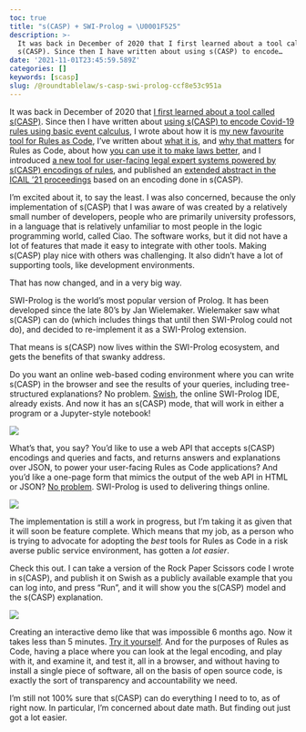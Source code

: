 ```yaml
---
toc: true
title: "s(CASP) + SWI-Prolog = \U0001F525"
description: >-
  It was back in December of 2020 that I first learned about a tool called
  s(CASP). Since then I have written about using s(CASP) to encode…
date: '2021-11-01T23:45:59.589Z'
categories: []
keywords: [scasp]
slug: /@roundtablelaw/s-casp-swi-prolog-ccf8e53c951a
---
```


It was back in December of 2020 that [I first learned about a tool called s(CASP)](/post/roundtablelaw/computational-law-diary-explainable-legal-ai-in-s-casp-19da0a5d956). Since then I have written about [using s(CASP) to encode Covid-19 rules using basic event calculus](/post/roundtablelaw/computational-law-diary-encoding-covid-19-rules-using-basic-event-calculus-in-s-casp-32a55b789eeb), I wrote about how it is [my new favourite tool for Rules as Code](/post/roundtablelaw/s-casp-as-a-rules-as-code-tool-97ec3435975c), I’ve written about [what it is](/post/roundtablelaw/what-is-justified-stable-model-constraint-query-driven-answer-set-programming-c895955bf68c), and [why that matters](/post/roundtablelaw/and-why-it-matters-for-rules-as-code-8610e49511c8) for Rules as Code, about how [you can use it to make laws better](/post/roundtablelaw/how-rules-as-code-makes-laws-better-115ab62ab6c4), and I introduced [a new tool for user-facing legal expert systems powered by s(CASP) encodings of rules](/post/roundtablelaw/introducing-l4-docassemble-69ce4b1fb1e7), and published an [extended abstract in the ICAIL ’21 proceedings](/post/roundtablelaw/rules-as-code-extended-abstract-to-appear-in-icail-21-proceedings-7fc5dedbf8b8) based on an encoding done in s(CASP).

I’m excited about it, to say the least. I was also concerned, because the only implementation of s(CASP) that I was aware of was created by a relatively small number of developers, people who are primarily university professors, in a language that is relatively unfamiliar to most people in the logic programming world, called Ciao. The software works, but it did not have a lot of features that made it easy to integrate with other tools. Making s(CASP) play nice with others was challenging. It also didn’t have a lot of supporting tools, like development environments.

That has now changed, and in a very big way.

SWI-Prolog is the world’s most popular version of Prolog. It has been developed since the late 80’s by Jan Wielemaker. Wielemaker saw what s(CASP) can do (which includes things that until then SWI-Prolog could not do), and decided to re-implement it as a SWI-Prolog extension.

That means is s(CASP) now lives within the SWI-Prolog ecosystem, and gets the benefits of that swanky address.

Do you want an online web-based coding environment where you can write s(CASP) in the browser and see the results of your queries, including tree-structured explanations? No problem. [Swish](https://swish.swi-prolog.org/), the online SWI-Prolog IDE, already exists. And now it has an s(CASP) mode, that will work in either a program or a Jupyter-style notebook!

![](/1__SmgCHuBAcUaTQ3i8JRe__5Q.png)

What’s that, you say? You’d like to use a web API that accepts s(CASP) encodings and queries and facts, and returns answers and explanations over JSON, to power your user-facing Rules as Code applications? And you’d like a one-page form that mimics the output of the web API in HTML or JSON? [No problem](https://dev.swi-prolog.org/scasp/). SWI-Prolog is used to delivering things online.

![](/1__pg0KFbaYnn3C9SDt9__1f3w.png)

The implementation is still a work in progress, but I’m taking it as given that it will soon be feature complete. Which means that my job, as a person who is trying to advocate for adopting the _best_ tools for Rules as Code in a risk averse public service environment, has gotten a _lot easier_.

Check this out. I can take a version of the Rock Paper Scissors code I wrote in s(CASP), and publish it on Swish as a publicly available example that you can log into, and press “Run”, and it will show you the s(CASP) model and the s(CASP) explanation.

![](/1__w5p43Sr4tLejCBMlXDBlLA.png)

Creating an interactive demo like that was impossible 6 months ago. Now it takes less than 5 minutes. [Try it yourself](https://swish.swi-prolog.org/p/rps_scasp.pl). And for the purposes of Rules as Code, having a place where you can look at the legal encoding, and play with it, and examine it, and test it, all in a browser, and without having to install a single piece of software, all on the basis of open source code, is exactly the sort of transparency and accountability we need.

I’m still not 100% sure that s(CASP) can do everything I need to to, as of right now. In particular, I’m concerned about date math. But finding out just got a lot easier.